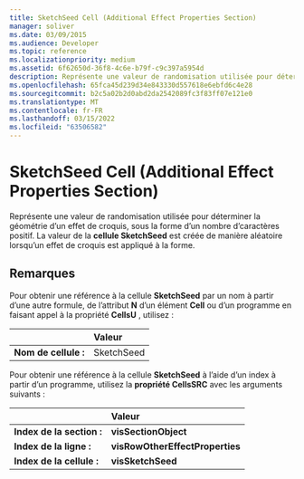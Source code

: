 ```yaml
---
title: SketchSeed Cell (Additional Effect Properties Section)
manager: soliver
ms.date: 03/09/2015
ms.audience: Developer
ms.topic: reference
ms.localizationpriority: medium
ms.assetid: 6f62650d-36f8-4c6e-b79f-c9c397a5954d
description: Représente une valeur de randomisation utilisée pour déterminer la géométrie d’un effet de croquis, sous la forme d’un nombre d’caractères positif. La valeur de la cellule SketchSeed est créée de manière aléatoire lorsqu’un effet de croquis est appliqué à la forme.
ms.openlocfilehash: 65fca45d239d34e843330d557618e6ebfd6c4e28
ms.sourcegitcommit: b2c5a02b2d0abd2da2542089fc3f83ff07e121e0
ms.translationtype: MT
ms.contentlocale: fr-FR
ms.lasthandoff: 03/15/2022
ms.locfileid: "63506582"
---
```

# <a name="sketchseed-cell-additional-effect-properties-section"></a>SketchSeed Cell (Additional Effect Properties Section)

Représente une valeur de randomisation utilisée pour déterminer la géométrie d’un effet de croquis, sous la forme d’un nombre d’caractères positif. La valeur de la **cellule SketchSeed** est créée de manière aléatoire lorsqu’un effet de croquis est appliqué à la forme. 
  
## <a name="remarks"></a>Remarques

Pour obtenir une référence à la cellule **SketchSeed** par un nom à partir d’une autre formule, de l’attribut **N** d’un élément **Cell** ou d’un programme en faisant appel à la propriété **CellsU** , utilisez : 
  
||Valeur |
|:-----|:-----|
| **Nom de cellule :**  <br/> | SketchSeed  <br/> |
   
Pour obtenir une référence à la cellule **SketchSeed** à l’aide d’un index à partir d’un programme, utilisez la **propriété CellsSRC** avec les arguments suivants : 
  
||Valeur |
|:-----|:-----|
| **Index de la section :**  <br/> |**visSectionObject** <br/> |
| **Index de la ligne :**  <br/> |**visRowOtherEffectProperties** <br/> |
| **Index de la cellule :**  <br/> |**visSketchSeed** <br/> |
   

